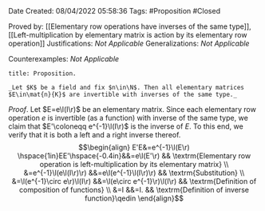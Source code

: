 <br />
<br />

Date Created: 08/04/2022 05:58:36
Tags: #Proposition #Closed

Proved by: [[Elementary row operations have inverses of the same type]], [[Left-multiplication by elementary matrix is action by its elementary row operation]]
Justifications: _Not Applicable_
Generalizations: _Not Applicable_

Counterexamples: _Not Applicable_

``` ad-Proposition
title: Proposition.

_Let $K$ be a field and fix $n\in\N$. Then all elementary matrices $E\in\mat{n}{K}$ are invertible with inverses of the same type._

```

_Proof_. Let $E=e\l(I\r)$ be an elementary matrix. Since each elementary row operation $e$ is invertible (as a function) with inverse of the same type, we claim that $E'\coloneqq e^{-1}\l(I\r)$ is the inverse of $E$. To this end, we verify that it is both a left and a right inverse thereof.
$$\begin{align}
    E'E&=e^{-1}\l(E\r) \hspace{1in}EE'\hspace{-0.4in}&&=e\l(E'\r) && \textrm{Elementary row operation is left-multiplication by its elementary matrix} \\
    &=e^{-1}\l(e\l(I\r)\r) &&=e\l(e^{-1}\l(I\r)\r) && \textrm{Substitution} \\
    &=\l(e^{-1}\circ e\r)\l(I\r) &&=\l(e\circ e^{-1}\r)\l(I\r) && \textrm{Definition of composition of functions} \\
    &=I &&=I. && \textrm{Definition of inverse function}\qedin
\end{align}$$
